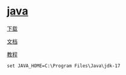 # [java](https://www.oracle.com/java/)

[下载](https://www.oracle.com/java/technologies/)

[文档](https://docs.oracle.com/en/java/javase/20/)

[教程](https://www.liaoxuefeng.com/wiki/1252599548343744)

```batch
set JAVA_HOME=C:\Program Files\Java\jdk-17
```

